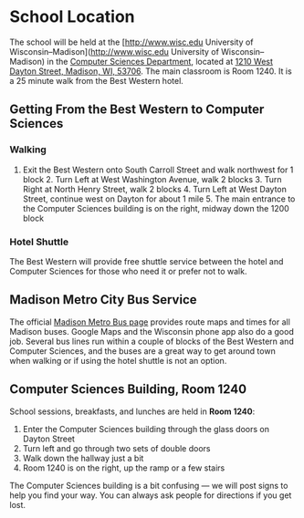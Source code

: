 School Location
===============

The school will be held at the [http://www.wisc.edu University of Wisconsin–Madison](http://www.wisc.edu University of Wisconsin–Madison) in the [Computer Sciences Department](http://www.cs.wisc.edu/about/location), located at [1210 West Dayton Street, Madison, WI, 53706](http://maps.google.com/maps?f=q&hl=en&geocode=&q=1210%20West%20Dayton.%2C%20Madison%2C%20Wisconsin). The main classroom is Room 1240. It is a 25 minute walk from the Best Western hotel.

Getting From the Best Western to Computer Sciences
--------------------------------------------------

### Walking

1.  Exit the Best Western onto South Carroll Street and walk northwest for 1 block 2. Turn Left at West Washington Avenue, walk 2 blocks 3. Turn Right at North Henry Street, walk 2 blocks 4. Turn Left at West Dayton Street, continue west on Dayton for about 1 mile 5. The main entrance to the Computer Sciences building is on the right, midway down the 1200 block

### Hotel Shuttle

The Best Western will provide free shuttle service between the hotel and Computer Sciences for those who need it or prefer not to walk.

Madison Metro City Bus Service
------------------------------

The official [Madison Metro Bus page](http://www.cityofmadison.com/metro/schedules/) provides route maps and times for all Madison buses. Google Maps and the Wisconsin phone app also do a good job. Several bus lines run within a couple of blocks of the Best Western and Computer Sciences, and the buses are a great way to get around town when walking or if using the hotel shuttle is not an option.

Computer Sciences Building, Room 1240
-------------------------------------

School sessions, breakfasts, and lunches are held in **Room 1240**:

1.  Enter the Computer Sciences building through the glass doors on Dayton Street
2.  Turn left and go through two sets of double doors
3.  Walk down the hallway just a bit
4.  Room 1240 is on the right, up the ramp or a few stairs

The Computer Sciences building is a bit confusing — we will post signs to help you find your way. You can always ask people for directions if you get lost.

